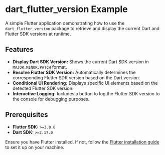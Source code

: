 # dart_flutter_version Example

A simple Flutter application demonstrating how to use the `dart_flutter_version` package to retrieve and display the current Dart and Flutter SDK versions at runtime.

## Features

- **Display Dart SDK Version:** Shows the current Dart SDK version in `MAJOR.MINOR.PATCH` format.
- **Resolve Flutter SDK Version:** Automatically determines the corresponding Flutter SDK version based on the Dart version.
- **Conditional UI Rendering:** Displays specific UI elements based on the detected Flutter SDK version.
- **Interactive Logging:** Includes a button to log the Flutter SDK version to the console for debugging purposes.

## Prerequisites

- **Flutter SDK:** `>=3.0.0`
- **Dart SDK:** `>=2.17.0`

Ensure you have Flutter installed. If not, follow the [Flutter installation guide](https://flutter.dev/docs/get-started/install) to set it up on your machine.
